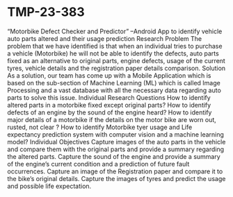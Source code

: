 # TMP-23-383
“Motorbike Defect Checker and Predictor” –Android App to identify  vehicle auto parts altered and their usage prediction
Research Problem
The problem that we have identified is that when an individual tries to purchase a vehicle (Motorbike) he will not be able to identify the defects, auto parts fixed as an alternative to original parts, engine defects, usage of the current tyres, vehicle details and the registration paper details comparison. 
Solution
As a solution, our team has come up with a Mobile Application which is based on the sub-section of Machine Learning (ML) which is called Image Processing and a vast database with all the necessary data regarding auto parts to solve this issue.
Individual Research Questions
How to identify altered parts in a motorbike fixed except original parts?
How to identify defects of an engine by the sound of the engine heard? 
How to identify major details of a motorbike if the details on the motor bike are worn out, rusted, not clear ?
How to identify Motorbike tyer usage and Life expectancy prediction system with computer vision and a machine learning model?
Individual Objectives
Capture images of the auto parts in the vehicle and compare them with the original parts and provide a summary regarding the altered parts. 
Capture the sound of the engine and provide a summary of the engine’s current condition and a prediction of future fault occurrences. 
Capture an image of the Registration paper and compare it to the bike’s original details. 
Capture the images of tyres and predict the usage and possible life expectation.
